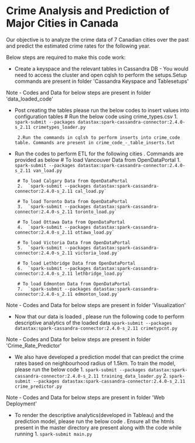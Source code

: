 # Crime Analysis and Prediction of Major Cities in Canada

Our objective is to analyze the crime data of 7 Canadian cities over the past and predict  the  estimated  crime rates  for  the  following year. 

Below steps are required to make this code work:

*  Create a keyspace and the relevant tables in Cassandra DB - You would need to access the cluster and open cqlsh to perform the setups.Setup commands are present in folder 'Cassandra Keyspace and Tablesetups'

Note - Codes and Data for below steps are present in folder 'data_loaded_code'
*  Post creating the tables please run the below codes to insert values into configuration tables
        # Run the below code using crime_types.csv
        1. `spark-submit --packages datastax:spark-cassandra-connector:2.4.0-s_2.11 crimetypes_loader.py`
        
        2.Run the commands in cqlsh to perform inserts into crime_code table. Commands are present in crime_code_-_table_inserts.txt
            

*  Run the codes to perform ETL for the following cities . Commands are provided as below
        # To load Vancouver Data from OpenDataPortal
        1.  `spark-submit --packages datastax:spark-cassandra-connector:2.4.0-s_2.11 van_load.py`
        
        # To load Calgary Data from OpenDataPortal
        2.  `spark-submit --packages datastax:spark-cassandra-connector:2.4.0-s_2.11 cal_load.py`
        
        # To load Toronto Data from OpenDataPortal
        3.  `spark-submit --packages datastax:spark-cassandra-connector:2.4.0-s_2.11 toronto_load.py`  
        
        # To load Ottawa Data from OpenDataPortal
        4.  `spark-submit --packages datastax:spark-cassandra-connector:2.4.0-s_2.11 ottawa_load.py`
        
        # To load Victoria Data from OpenDataPortal
        5.  `spark-submit --packages datastax:spark-cassandra-connector:2.4.0-s_2.11 victoria_load.py`
        
        # To load Lethbridge Data from OpenDataPortal
        6.  `spark-submit --packages datastax:spark-cassandra-connector:2.4.0-s_2.11 lethbridge_load.py` 
        
        # To load Edmonton Data from OpenDataPortal
        7.  `spark-submit --packages datastax:spark-cassandra-connector:2.4.0-s_2.11 edmonton_load.py`

Note - Codes and Data for below steps are present in folder 'Visualization'
*  Now that our data is loaded , please run the following code to perform descriptive analytics of the loaded data
        `spark-submit --packages datastax:spark-cassandra-connector:2.4.0-s_2.11 crimetypcnt.py`

Note - Codes and Data for below steps are present in folder 'Crime_Rate_Predictor'
* We also have developed a prediction model that can predict the crime rates based on neighbourhood radius of 1.5km. To train the model, please run the below code
        1. `spark-submit --packages datastax:spark-cassandra-connector:2.4.0-s_2.11 training_data_loader.py`
        2. `spark-submit --packages datastax:spark-cassandra-connector:2.4.0-s_2.11 crime_predictor.py`

Note - Codes and Data for below steps are present in folder 'Web Deployment'
* To render the descriptive analytics(developed in Tableau) and the prediction model, please run the below code . Ensure all the htmls present in the master directory are present along with the code while running
        1. `spark-submit main.py`
